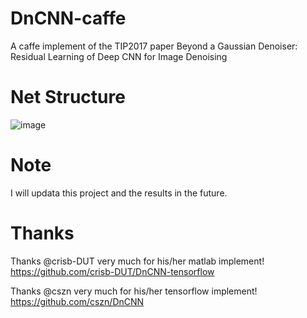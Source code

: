 # DnCNN-caffe
A caffe implement of  the TIP2017 paper Beyond a Gaussian Denoiser: Residual Learning of Deep CNN for Image Denoising

# Net Structure
![image](https://github.com/sdlpkxd/DnCNN-caffe/blob/master/DnCNN-Structure.png)
# Note
I will updata this project and the results in the future.

# Thanks

Thanks @crisb-DUT very much for his/her matlab implement! https://github.com/crisb-DUT/DnCNN-tensorflow

Thanks @cszn very much for his/her tensorflow implement! https://github.com/cszn/DnCNN
